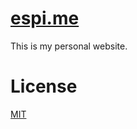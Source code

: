 # [espi.me][espi.me]
This is my personal website.

# License
[MIT][license]

[espi.me]: https://espi.me "Hyperlink to espi.me"
[license]: LICENSE "Licensed under the MIT license"
